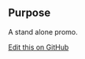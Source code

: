 ## Purpose

A stand alone promo.

[Edit this on GitHub](https://github.com/wellcomecollection/wellcomecollection.org/edit/main/common/views/components/BannerCard/README.md)
